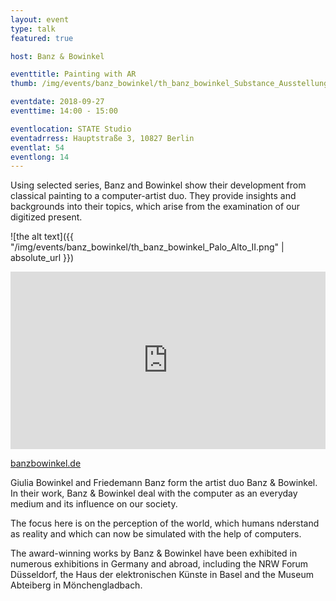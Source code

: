 ```yaml
---
layout: event
type: talk
featured: true

host: Banz & Bowinkel

eventtitle: Painting with AR
thumb: /img/events/banz_bowinkel/th_banz_bowinkel_Substance_Ausstellungsansicht_03.png

eventdate: 2018-09-27
eventtime: 14:00 - 15:00

eventlocation: STATE Studio
eventadrress: Hauptstraße 3, 10827 Berlin
eventlat: 54
eventlong: 14
---
```


Using selected series, Banz and Bowinkel show their development from classical painting to a computer-artist duo. They provide insights and backgrounds into their topics, which arise from the examination of our digitized present.

![the alt text]({{ "/img/events/banz_bowinkel/th_banz_bowinkel_Palo_Alto_II.png" | absolute_url }})

<div style="padding:56.25% 0 0 0;position:relative;"><iframe src="https://player.vimeo.com/video/138316291?title=0&byline=0&portrait=0" style="position:absolute;top:0;left:0;width:100%;height:100%;" frameborder="0" webkitallowfullscreen mozallowfullscreen allowfullscreen></iframe></div><script src="https://player.vimeo.com/api/player.js"></script>

<div class="host-about">  

<a href="https://banzbowinkel.de">banzbowinkel.de</a>  
<p>
Giulia Bowinkel and Friedemann Banz form the artist duo Banz & Bowinkel. In their work, Banz & Bowinkel deal with the computer as an everyday medium and its influence on our society.
</p>
<p>
The focus here is on the perception of the world, which humans nderstand as reality and which can now be simulated with the help of computers. 
</p>
<p>
The award-winning works by Banz & Bowinkel have been exhibited in numerous exhibitions in Germany and abroad, including the NRW Forum Düsseldorf, the Haus der elektronischen Künste in Basel and the Museum Abteiberg in Mönchengladbach.
</p>
</div>  
